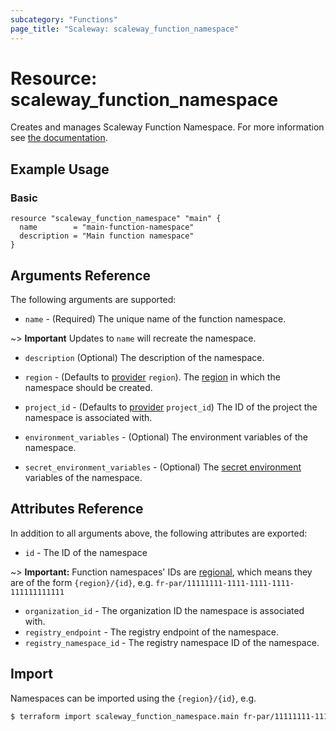 ```yaml
---
subcategory: "Functions"
page_title: "Scaleway: scaleway_function_namespace"
---
```


# Resource: scaleway_function_namespace

Creates and manages Scaleway Function Namespace.
For more information see [the documentation](https://developers.scaleway.com/en/products/functions/api/).

## Example Usage

### Basic

```hcl
resource "scaleway_function_namespace" "main" {
  name        = "main-function-namespace"
  description = "Main function namespace"
}
```

## Arguments Reference

The following arguments are supported:

- `name` - (Required) The unique name of the function namespace.

~> **Important** Updates to `name` will recreate the namespace.

- `description` (Optional) The description of the namespace.

- `region` - (Defaults to [provider](../index.md#region) `region`). The [region](../guides/regions_and_zones.md#regions) in which the namespace should be created.

- `project_id` - (Defaults to [provider](../index.md#project_id) `project_id`) The ID of the project the namespace is associated with.

- `environment_variables` - (Optional) The environment variables of the namespace.

- `secret_environment_variables` - (Optional) The [secret environment](https://www.scaleway.com/en/docs/compute/containers/concepts/#secrets) variables of the namespace.


## Attributes Reference

In addition to all arguments above, the following attributes are exported:

- `id` - The ID of the namespace

~> **Important:** Function namespaces' IDs are [regional](../guides/regions_and_zones.md#resource-ids), which means they are of the form `{region}/{id}`, e.g. `fr-par/11111111-1111-1111-1111-111111111111`

- `organization_id` - The organization ID the namespace is associated with.
- `registry_endpoint` - The registry endpoint of the namespace.
- `registry_namespace_id` - The registry namespace ID of the namespace.


## Import

Namespaces can be imported using the `{region}/{id}`, e.g.

```bash
$ terraform import scaleway_function_namespace.main fr-par/11111111-1111-1111-1111-111111111111
```
